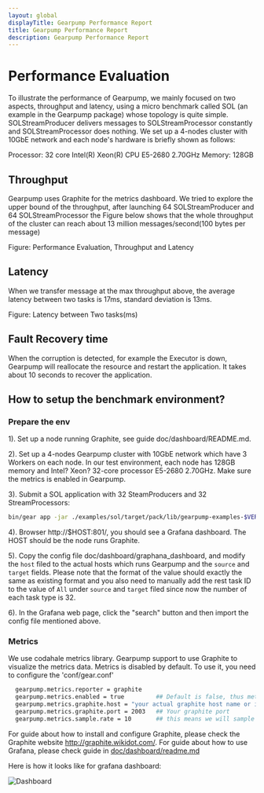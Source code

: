 ```yaml
---
layout: global
displayTitle: Gearpump Performance Report
title: Gearpump Performance Report
description: Gearpump Performance Report
---
```


# Performance Evaluation

To illustrate the performance of Gearpump, we mainly focused on two aspects, throughput and latency, using a micro benchmark called SOL (an example in the Gearpump package) whose topology is quite simple. SOLStreamProducer delivers messages to SOLStreamProcessor constantly and SOLStreamProcessor does nothing. We set up a 4-nodes cluster with 10GbE network and each node's hardware is briefly shown as follows:

Processor: 32 core Intel(R) Xeon(R) CPU E5-2680 2.70GHz
Memory: 128GB

## Throughput

Gearpump uses Graphite for the metrics dashboard. We tried to explore the upper bound of the throughput, after launching 64 SOLStreamProducer and 64 SOLStreamProcessor the Figure below shows that the whole throughput of the cluster can reach about 13 million messages/second(100 bytes per message)

Figure: Performance Evaluation, Throughput and Latency

## Latency

When we transfer message at the max throughput above, the average latency between two tasks is 17ms, standard deviation is 13ms.

Figure: Latency between Two tasks(ms)

## Fault Recovery time

When the corruption is detected, for example the Executor is down, Gearpump will reallocate the resource and restart the application. It takes about 10 seconds to recover the application.

## How to setup the benchmark environment?

### Prepare the env

1). Set up a node running Graphite, see guide doc/dashboard/README.md.

2). Set up a 4-nodes Gearpump cluster with 10GbE network which have 3 Workers on each node. In our test environment, each node has 128GB memory and Intel? Xeon? 32-core processor E5-2680 2.70GHz. Make sure the metrics is enabled in Gearpump.

3). Submit a SOL application with 32 SteamProducers and 32 StreamProcessors:

```bash
bin/gear app -jar ./examples/sol/target/pack/lib/gearpump-examples-$VERSION.jar io.gearpump.streaming.examples.sol.SOL -streamProducer 32 -streamProcessor 32 -runseconds 600
```

4). Browser http://$HOST:801/, you should see a Grafana dashboard. The HOST should be the node runs Graphite.

5). Copy the config file doc/dashboard/graphana_dashboard, and modify the `host` filed to the actual hosts which runs Gearpump and the `source` and `target` fields. Please note that the format of the value should exactly the same as existing format and you also need to manually add the rest task ID to the value of `All` under `source` and `target` filed since now the number of each task type is 32.

6). In the Grafana web page, click the "search" button and then import the config file mentioned above.

### Metrics

We use codahale metrics library. Gearpump support to use Graphite to visualize the metrics data. Metrics is disabled by default. To use it, you need to configure the 'conf/gear.conf'

```bash
  gearpump.metrics.reporter = graphite
  gearpump.metrics.enabled = true         ## Default is false, thus metrics is not enabled.
  gearpump.metrics.graphite.host = "your actual graphite host name or ip"  
  gearpump.metrics.graphite.port = 2003   ## Your graphite port
  gearpump.metrics.sample.rate = 10       ## this means we will sample 1 message for every 10 messages
```

For guide about how to install and configure Graphite, please check the Graphite website http://graphite.wikidot.com/.  For guide about how to use Grafana, please check guide in [doc/dashboard/readme.md](https://github.com/gearpump/gearpump/blob/master/doc/dashboard/README.md)

Here is how it looks like for grafana dashboard:

![Dashboard](/img/dashboard.png)
